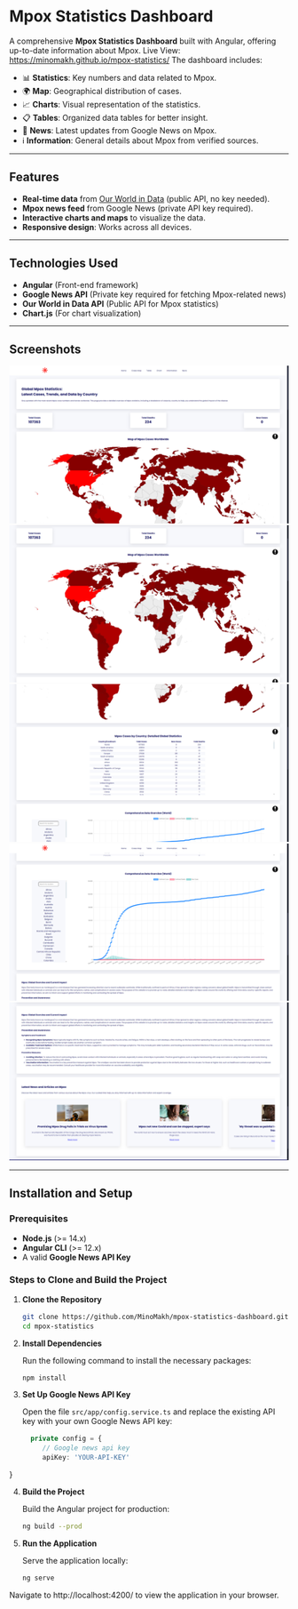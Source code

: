 # **Mpox Statistics Dashboard**

A comprehensive **Mpox Statistics Dashboard** built with Angular, offering up-to-date information about Mpox. Live View: https://minomakh.github.io/mpox-statistics/ The dashboard includes:

- 📊 **Statistics**: Key numbers and data related to Mpox.
- 🌍 **Map**: Geographical distribution of cases.
- 📈 **Charts**: Visual representation of the statistics.
- 📋 **Tables**: Organized data tables for better insight.
- 📰 **News**: Latest updates from Google News on Mpox.
- ℹ️ **Information**: General details about Mpox from verified sources.

---

## **Features**
- **Real-time data** from [Our World in Data](https://ourworldindata.org/) (public API, no key needed).
- **Mpox news feed** from Google News (private API key required).
- **Interactive charts and maps** to visualize the data.
- **Responsive design**: Works across all devices.

---

## **Technologies Used**
- **Angular** (Front-end framework)
- **Google News API** (Private key required for fetching Mpox-related news)
- **Our World in Data API** (Public API for Mpox statistics)
- **Chart.js** (For chart visualization)

---

## **Screenshots**
![Example](images/Example1.png)
![Example](images/Example2.png)
![Example](images/Example3.png)
![Example](images/Example4.png)
![Example](images/Example5.png)

---

## **Installation and Setup**

### **Prerequisites**
- **Node.js** (>= 14.x)
- **Angular CLI** (>= 12.x)
- A valid **Google News API Key**

### **Steps to Clone and Build the Project**

1. **Clone the Repository**

   ```bash
   git clone https://github.com/MinoMakh/mpox-statistics-dashboard.git
   cd mpox-statistics

2. **Install Dependencies**

   Run the following command to install the necessary packages:

   ```bash
   npm install

3. **Set Up Google News API Key**

   Open the file `src/app/config.service.ts` and replace the existing API key with your own Google News API key:

   ```typescript
     private config = {
        // Google news api key
        apiKey: 'YOUR-API-KEY'
  }


4. **Build the Project**

   Build the Angular project for production:

   ```bash
   ng build --prod

5. **Run the Application**

   Serve the application locally:

   ```bash
   ng serve

Navigate to http://localhost:4200/ to view the application in your browser.